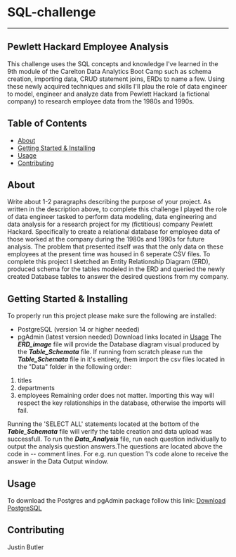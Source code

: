 # SQL-challenge
------------------------------------------------------------------------

## Pewlett Hackard Employee Analysis 
This challenge uses the SQL concepts and knowledge I've learned in the 9th module of the Carelton Data Analytics Boot Camp such as schema creation, importing data, CRUD statement joins, ERDs to name a few. Using these newly acquired techniques and skills I'll plau the role of data engineer to model, engineer and analyze data from Pewlett Hackard (a fictional company) to research employee data from the 1980s and 1990s.

## Table of Contents

- [About](#about)
- [Getting Started & Installing](#getting-started--installing)
- [Usage](#usage)
- [Contributing](#contributing)

## About
Write about 1-2 paragraphs describing the purpose of your project.
As written in the description above, to complete this challenge I played the role of data engineer tasked to perform data modeling, data engineering and data analysis for a research project for my (fictitious) company Pewlett Hackard. Specifically to create a relational database for employee data of those worked at the company during the 1980s and 1990s for future analysis. The problem that presented itself was that the only data on these employees at the present time was housed in 6 seperate CSV files. 
To complete this project I sketched an Entity Relationship Diagram (ERD), produced schema for the tables modeled in the ERD and queried the newly created Database tables to answer the desired questions from my company.

## Getting Started & Installing
To properly run this project please make sure the following are installed:
* PostgreSQL (version 14 or higher needed)
* pgAdmin (latest version needed)
Download links located in [Usage](#usage)
The ***ERD_image*** file will provide the Database diagram visual produced by the ***Table_Schemata*** file.
If running from scratch please run the ***Table_Schemata*** file in it's entirety, them import the csv files located in the "Data" folder in the following order:
1. titles
2. departments
3. employees
Remaining order does not matter. Importing this way will respect the key relationships in the database, otherwise the imports will fail.

Running the 'SELECT ALL' statements located at the bottom of the ***Table_Schemata*** file will verify the table creation and data upload was successfull.
To run the ***Data_Analysis*** file, run each question individually to output the analysis question answers.The questions are located above the code in -- comment lines. For e.g. run question 1's code alone to receive the answer in the Data Output window. 

## Usage
To download the Postgres and pgAdmin package follow this link: 
[Download PostgreSQL](https://www.enterprisedb.com/downloads/postgres-postgresql-downloads)

## Contributing
Justin Butler
